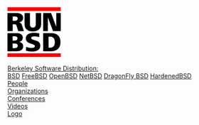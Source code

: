 <img src="/header-white.png" class="w3" title="runbsd.info">

<a href="/common.html">Berkeley Software Distribution:</a><br>
<span class="f7">
<a href="/bsd.html">BSD</a>
<a href="/freebsd.html">FreeBSD</a>
<a href="/openbsd.html">OpenBSD</a>
<a href="/netbsd.html">NetBSD</a>
<a href="/dragonfly.html">DragonFly&nbsp;BSD</a>
<a href="/hardenedbsd.html">HardenedBSD</a>
</span><br>
<a href="/people/">People</a><br>
<a href="/orgs/">Organizations</a><br>
<a href="/confs/">Conferences</a><br>
<a href="/videos/">Videos</a><br>
<a href="/wild/">Logo</a><br>
